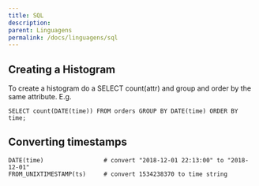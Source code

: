 ```yaml
---
title: SQL
description: 
parent: Linguagens
permalink: /docs/linguagens/sql
---
```

## Creating a Histogram

To create a histogram do a SELECT count(attr) and group and order by the same attribute. E.g.

    SELECT count(DATE(time)) FROM orders GROUP BY DATE(time) ORDER BY time;
    
## Converting timestamps

    DATE(time)                 # convert "2018-12-01 22:13:00" to "2018-12-01"
    FROM_UNIXTIMESTAMP(ts)     # convert 1534238370 to time string
    
